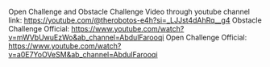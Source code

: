 Open Challenge and Obstacle Challenge Video through youtube channel link: https://youtube.com/@therobotos-e4h?si=_LJJst4dAhRq__g4
Obstacle Challenge Official: https://www.youtube.com/watch?v=mWVbUwuEzWo&ab_channel=AbdulFarooqi
Open Challenge Official: https://www.youtube.com/watch?v=a0E7YoOVeSM&ab_channel=AbdulFarooqi
